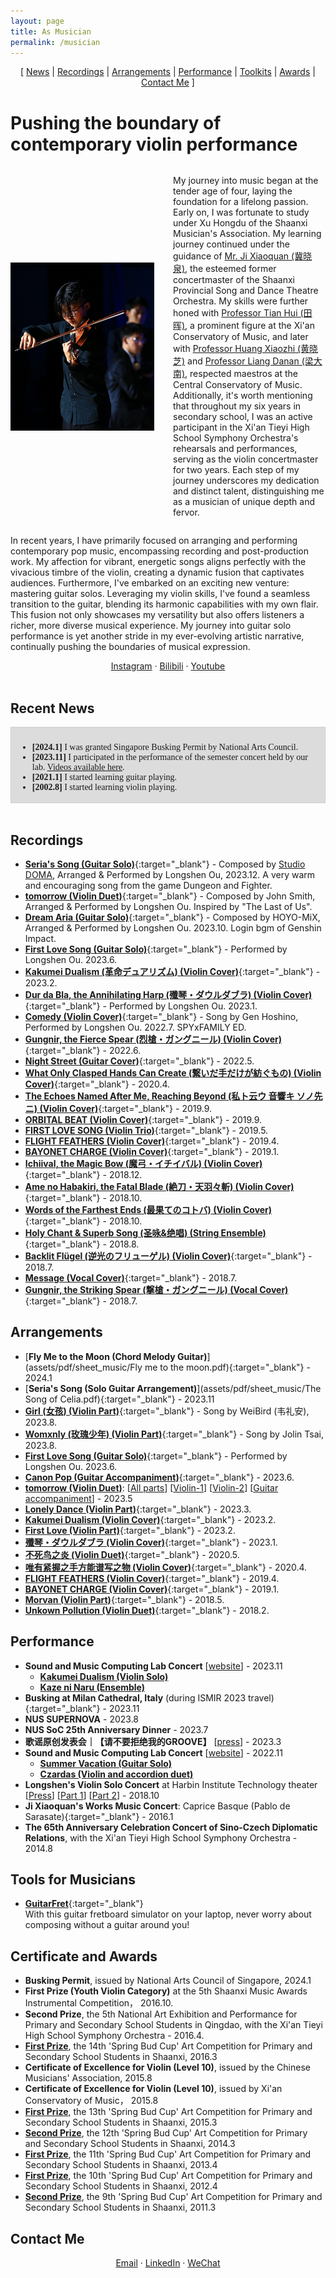 ```yaml
---
layout: page
title: As Musician
permalink: /musician
---
```


<!-- Google Analytics tag (gtag.js) -->
<script async src="https://www.googletagmanager.com/gtag/js?id=G-MK1PD93QHP"></script>
<script>
  window.dataLayer = window.dataLayer || [];
  function gtag(){dataLayer.push(arguments);}
  gtag('js', new Date());

  gtag('config', 'G-MK1PD93QHP');
</script>


<!-- 
Sections:
Intro
News
Recordings
Arrangements
Performance
Contact
 -->

<!-- Updates: I am putting more arrangements and recordings on this site. -->

<div style="text-align:center;">
[ <a href="#recent-news">News</a> | <a href="#recordings">Recordings</a> | <a href="#arrangements">Arrangements</a> | <a href="#performance">Performance</a> | <a href="#tools-for-musicians">Toolkits</a> | <a href="#certificate-and-awards">Awards</a> | <a href="#contact-me">Contact Me</a> ]
</div>


<!-- <br> -->
# Pushing the boundary of contemporary violin performance

<style>
    .content {
      display: flex;
      align-items: center;
    }

    .image {
      width: 230px;
      margin-right: 30px;
    }

    @media screen and (max-width: 600px) {
    .content {
      display: block;
      text-align: left;
    }

    .image {
      display: block;
      width: 50%;
      height: auto;
      margin: 0 auto 30px;
    }
  }
</style>

<div class="content">
  <img class="image" src="/assets/images/playing_violin.JPG" alt="Image description">
  <p>
    My journey into music began at the tender age of four, laying the foundation for a lifelong passion. Early on, I was fortunate to study under Xu Hongdu of the Shaanxi Musician's Association. My learning journey continued under the guidance of <a href="https://m.fx361.cc/news/2016/0605/21363708.html" target="_blank">Mr. Ji Xiaoquan (冀晓泉)</a>, the esteemed former concertmaster of the Shaanxi Provincial Song and Dance Theatre Orchestra. My skills were further honed with <a href="https://gxx.xacom.edu.cn/2021/1026/c469a6024/page.htm" target="_blank">Professor Tian Hui (田晖)</a>, a prominent figure at the Xi'an Conservatory of Music, and later with <a href="https://baike.baidu.com/item/%E9%BB%84%E6%99%93%E8%8A%9D/6106409" target="_blank">Professor Huang Xiaozhi (黄晓芝)</a> and <a href="https://baike.baidu.hk/item/%E6%A2%81%E5%A4%A7%E5%8D%97/2844089" target="_blank">Professor Liang Danan (梁大南)</a>, respected maestros at the Central Conservatory of Music. Additionally, it's worth mentioning that throughout my six years in secondary school, I was an active participant in the Xi'an Tieyi High School Symphony Orchestra's rehearsals and performances, serving as the violin concertmaster for two years. Each step of my journey underscores my dedication and distinct talent, distinguishing me as a musician of unique depth and fervor.
  </p>
</div>



<div>
<p>
In recent years, I have primarily focused on arranging and performing contemporary pop music, encompassing recording and post-production work. My affection for vibrant, energetic songs aligns perfectly with the vivacious timbre of the violin, creating a dynamic fusion that captivates audiences. Furthermore, I've embarked on an exciting new venture: mastering guitar solos. Leveraging my violin skills, I've found a seamless transition to the guitar, blending its harmonic capabilities with my own flair. This fusion not only showcases my versatility but also offers listeners a richer, more diverse musical experience. My journey into guitar solo performance is yet another stride in my ever-evolving artistic narrative, continually pushing the boundaries of musical expression.
</p>
</div>


<!-- Contact -->
<!-- Email ` Scholar ` CV/LinkedIn ` Twitter ` Wechat ` Bilibili ` Youtube -->
<div style="text-align:center;">
<a href="https://www.instagram.com/oulongshen" target="_blank">Instagram</a> &middot; 
<a href="https://space.bilibili.com/8419079/audio" target="_blank">Bilibili</a> &middot; 
<a href="https://www.youtube.com/channel/UC6kT17cxNvNzUXcM9piNqMg" target="_blank">Youtube</a>
</div>
<br>


## Recent News
<div style="height: 100px; overflow-y: scroll; border: 1px solid #ccc; padding: 10px; font-family: Times New Roman;background-color: gainsboro;">
<ul>
    <li> <b>[2024.1]</b> I was granted Singapore Busking Permit by National Arts Council. </li>
    <li> <b>[2023.11]</b> I participated in the performance of the semester concert held by our lab. <a href="https://smcnus.comp.nus.edu.sg/concert_2023" target="_blank">Videos available here</a>. </li>
    <li> <b>[2021.1]</b> I started learning guitar playing. </li>
    <li> <b>[2002.8]</b> I started learning violin playing. </li>
</ul>
</div>
<br>


## Recordings

- [**Seria's Song (Guitar Solo)**](https://www.bilibili.com/video/BV1Wa4y167Hr/){:target="_blank"} - Composed by [Studio DOMA](https://www.studiodoma.com/portfolio), Arranged & Performed by Longshen Ou, 2023.12. A very warm and encouraging song from the game Dungeon and Fighter. 
- [**tomorrow (Violin Duet)**](https://www.bilibili.com/video/BV1yh4y1R7rb/){:target="_blank"} - Composed by John Smith, Arranged & Performed by Longshen Ou. Inspired by "The Last of Us".
- [**Dream Aria (Guitar Solo)**](https://www.bilibili.com/video/BV1Nu4y1s7CZ/){:target="_blank"} - Composed by HOYO-MiX, Arranged & Performed by Longshen Ou. 2023.10. Login bgm of Genshin Impact.
- [**First Love Song (Guitar Solo)**](https://www.bilibili.com/video/BV1HV411g7FR/){:target="_blank"} - Performed by Longshen Ou. 2023.6.
- [**Kakumei Dualism (革命デュアリズム) (Violin Cover)**](https://www.bilibili.com/video/BV1RA41127Vw/){:target="_blank"} - 2023.2.
- [**Dur da Bla, the Annihilating Harp (殲琴・ダウルダブラ) (Violin Cover)**](https://www.bilibili.com/video/BV1Z3411o7gR/){:target="_blank"} - Performed by Longshen Ou. 2023.1.
- [**Comedy (Violin Cover)**](https://www.bilibili.com/video/BV1Va41197Ri/){:target="_blank"} - Song by Gen Hoshino, Performed by Longshen Ou. 2022.7. SPYxFAMILY ED.
- [**Gungnir, the Fierce Spear (烈槍・ガングニール) (Violin Cover)**](https://www.bilibili.com/video/BV1Xv4y1w7Pt/){:target="_blank"} - 2022.6.
- [**Night Street (Guitar Cover)**](https://www.bilibili.com/video/BV17Y411w7Av/){:target="_blank"} - 2022.5.
- [**What Only Clasped Hands Can Create (繋いだ手だけが紡ぐもの) (Violin Cover)**](https://www.bilibili.com/audio/au1483257){:target="_blank"} - 2020.4.
- [**The Echoes Named After Me, Reaching Beyond (私ト云ウ 音響キ ソノ先ニ) (Violin Cover)**](https://www.bilibili.com/audio/au1078624){:target="_blank"} - 2019.9.
- [**ORBITAL BEAT (Violin Cover)**](https://www.bilibili.com/audio/au1069395){:target="_blank"} - 2019.9.
- [**FIRST LOVE SONG (Violin Trio)**](https://www.bilibili.com/audio/au864184){:target="_blank"} - 2019.5.
- [**FLIGHT FEATHERS (Violin Cover)**](https://www.bilibili.com/video/BV1s4411t7qf/){:target="_blank"} - 2019.4.
- [**BAYONET CHARGE (Violin Cover)**](https://www.bilibili.com/audio/au703410?type=1){:target="_blank"} - 2019.1.
- [**Ichiival, the Magic Bow (魔弓・イチイバル) (Violin Cover)**](https://www.bilibili.com/audio/au649954){:target="_blank"} - 2018.12.
- [**Ame no Habakiri, the Fatal Blade (絶刀・天羽々斬) (Violin Cover)**](https://www.bilibili.com/audio/au560488){:target="_blank"} - 2018.10.
- [**Words of the Farthest Ends (最果てのコトバ) (Violin Cover)**](https://www.bilibili.com/audio/au557664){:target="_blank"} - 2018.10.
- [**Holy Chant & Superb Song (圣咏&绝唱) (String Ensemble)**](https://www.bilibili.com/audio/au470176){:target="_blank"} - 2018.8.
- [**Backlit Flügel (逆光のフリューゲル) (Violin Cover)**](https://www.bilibili.com/audio/au428238){:target="_blank"} - 2018.7.
- [**Message (Vocal Cover)**](https://www.bilibili.com/audio/au398879?type=1){:target="_blank"} - 2018.7.
- [**Gungnir, the Striking Spear (撃槍・ガングニール) (Vocal Cover)**](https://www.bilibili.com/audio/au387526){:target="_blank"} - 2018.7.



## Arrangements
- [**Fly Me to the Moon (Chord Melody Guitar)**](assets/pdf/sheet_music/Fly me to the moon.pdf){:target="_blank"} - 2024.1
- [**Seria's Song (Solo Guitar Arrangement)**](assets/pdf/sheet_music/The Song of Celia.pdf){:target="_blank"} - 2023.11
- [**Girl (女孩) (Violin Part)**](assets/pdf/sheet_music/Girl.pdf){:target="_blank"} - Song by WeiBird (韦礼安), 2023.8.
- [**Womxnly (玫瑰少年) (Violin Part)**](){:target="_blank"} - Song by Jolin Tsai, 2023.8.
- [**First Love Song (Guitar Solo)**](){:target="_blank"} - Performed by Longshen Ou. 2023.6.
- [**Canon Pop (Guitar Accompaniment)**](){:target="_blank"} - 2023.6.
- [**tomorrow (Violin Duet)**](https://www.bilibili.com/video/BV1yh4y1R7rb/): [[All parts](assets/pdf/sheet_music/tomorrow/Tomorrow.pdf)]  [[Violin-1](assets/pdf/sheet_music/tomorrow/Tomorrow_violin1.pdf)]  [[Violin-2](assets/pdf/sheet_music/tomorrow/Tomorrow_violin2.pdf)]  [[Guitar accompaniment](assets/pdf/sheet_music/tomorrow/Tomorrow_guitar.pdf)] - 2023.5
- [**Lonely Dance (Violin Part)**](){:target="_blank"} - 2023.3.
- [**Kakumei Dualism (Violin Cover)**](){:target="_blank"} - 2023.2.
- [**First Love (Violin Part)**](){:target="_blank"} - 2023.2.
- [**殲琴・ダウルダブラ (Violin Cover)**](){:target="_blank"} - 2023.1.
- [**不死鸟之炎 (Violin Duet)**](){:target="_blank"} - 2020.5.
- [**唯有紧握之手方能谱写之物 (Violin Cover)**](){:target="_blank"} - 2020.4.
- [**FLIGHT FEATHERS (Violin Cover)**](){:target="_blank"} - 2019.4.
- [**BAYONET CHARGE (Violin Cover)**](){:target="_blank"} - 2019.1.
- [**Morvan (Violin Part)**](){:target="_blank"} - 2018.5.
- [**Unkown Pollution (Violin Duet)**](){:target="_blank"} - 2018.2.



## Performance
- **Sound and Music Computing Lab Concert** [[website](https://smcnus.comp.nus.edu.sg/concert_2023)] - 2023.11
  - [**Kakumei Dualism (Violin Solo)**](https://www.youtube.com/watch?v=QtywGFDwzks)
  - [**Kaze ni Naru (Ensemble)**](https://www.youtube.com/watch?v=pFF5H06GG8w)
- **Busking at Milan Cathedral, Italy** (during ISMIR 2023 travel){:target="_blank"} - 2023.11
- **NUS SUPERNOVA** - 2023.8
- **NUS SoC 25th Anniversary Dinner** - 2023.7
- **歌谣原创发表会｜【请不要拒绝我的GROOVE】** [[press](https://mp.weixin.qq.com/s/RPlV6AtRQcxZHnvWcMiIAA)] - 2023.3
- **Sound and Music Computing Lab Concert** [[website](https://smcnus.comp.nus.edu.sg/seminar_concert_2022)] - 2022.11
  - [**Summer Vacation (Guitar Solo)**](https://www.youtube.com/watch?v=vxo2-RwofMc)
  - [**Czardas (Violin and accordion duet)**](https://www.youtube.com/watch?v=MkQuAEDdVng)
- **Longshen's Violin Solo Concert** at Harbin Institute Technology theater [[Press](https://today.hit.edu.cn/article/2018/10/23/60252)] [[Part 1](https://youtu.be/wojnOz5sR-Y)] [[Part 2](https://youtu.be/Szr9QMVq-NY)] - 2018.10
- **Ji Xiaoquan's Works Music Concert**: Caprice Basque (Pablo de Sarasate){:target="_blank"} - 2016.1
- **The 65th Anniversary Celebration Concert of Sino-Czech Diplomatic Relations**, with the Xi'an Tieyi High School Symphony Orchestra - 2014.8



## Tools for Musicians
- [**GuitarFret**](https://github.com/Sonata165/GuitarFret){:target="_blank"}  
  With this guitar fretboard simulator on your laptop, never worry about composing without a guitar around you!


## Certificate and Awards
- **Busking Permit**, issued by National Arts Council of Singapore, 2024.1
- **First Prize (Youth Violin Category)** at the 5th Shaanxi Music Awards Instrumental Competition， 2016.10.
- **Second Prize**, the 5th National Art Exhibition and Performance for Primary and Secondary School Students in Qingdao, with the Xi'an Tieyi High School Symphony Orchestra - 2016.4.
- [**First Prize**](), the 14th 'Spring Bud Cup' Art Competition for Primary and Secondary School Students in Shaanxi, 2016.3
- **Certificate of Excellence for Violin (Level 10)**, issued by the Chinese Musicians' Association, 2015.8
- **Certificate of Excellence for Violin (Level 10)**, issued by Xi'an Conservatory of Music， 2015.8
- [**First Prize**](), the 13th 'Spring Bud Cup' Art Competition for Primary and Secondary School Students in Shaanxi, 2015.3
- [**Second Prize**](), the 12th 'Spring Bud Cup' Art Competition for Primary and Secondary School Students in Shaanxi, 2014.3
- [**First Prize**](), the 11th 'Spring Bud Cup' Art Competition for Primary and Secondary School Students in Shaanxi, 2013.4
- [**First Prize**](), the 10th 'Spring Bud Cup' Art Competition for Primary and Secondary School Students in Shaanxi, 2012.4
- [**Second Prize**](https://www.xatyz.com/news/gonggao/2013-05-06/3767.html), the 9th 'Spring Bud Cup' Art Competition for Primary and Secondary School Students in Shaanxi, 2011.3


## Contact Me
<div style="text-align:center;">
<a href="mailto:oulongshen@u.nus.edu">Email</a> &middot; 
<a href="https://www.linkedin.com/in/longshen-ou/" target="_blank">LinkedIn</a> &middot; 
<a href="/assets/images/WechatQR.jpeg" target="_blank">WeChat</a>
</div>